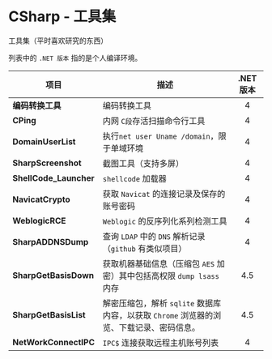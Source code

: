 # CSharp - 工具集 

工具集（平时喜欢研究的东西）

列表中的 `.NET 版本` 指的是个人编译环境。

| 项目                     | 描述                                       | .NET 版本 |
| ---------------------- | ---------------------------------------- | :-----: |
| **编码转换工具**             | 编码转换工具                                   |    4    |
| **CPing**              | 内网 `C段`存活扫描命令行工具                         |    4    |
| **DomainUserList**     | 执行`net user Uname /domain`，限于单域环境        |    4    |
| **SharpScreenshot**    | 截图工具（支持多屏）                               |    4    |
| **ShellCode_Launcher** | `shellcode` 加载器                          |    4    |
| **NavicatCrypto**      | 获取 `Navicat` 的连接记录及保存的账号密码               |    4    |
| **WeblogicRCE**        | `Weblogic` 的反序列化系列检测工具                   |    4    |
| **SharpADDNSDump**     | 查询 `LDAP` 中的 `DNS` 解析记录（`github` 有类似项目）  |    4    |
| **SharpGetBasisDown**  | 获取机器基础信息（压缩包 `AES` 加密）其中包括高权限 `dump lsass` 内存 |   4.5   |
| **SharpGetBasisList**  | 解密压缩包，解析 `sqlite` 数据库内容，以获取 `Chrome` 浏览器的浏览、下载记录、密码信息。 |   4.5   |
| **NetWorkConnectIPC**  | `IPC$` 连接获取远程主机账号列表                      |    4    |

